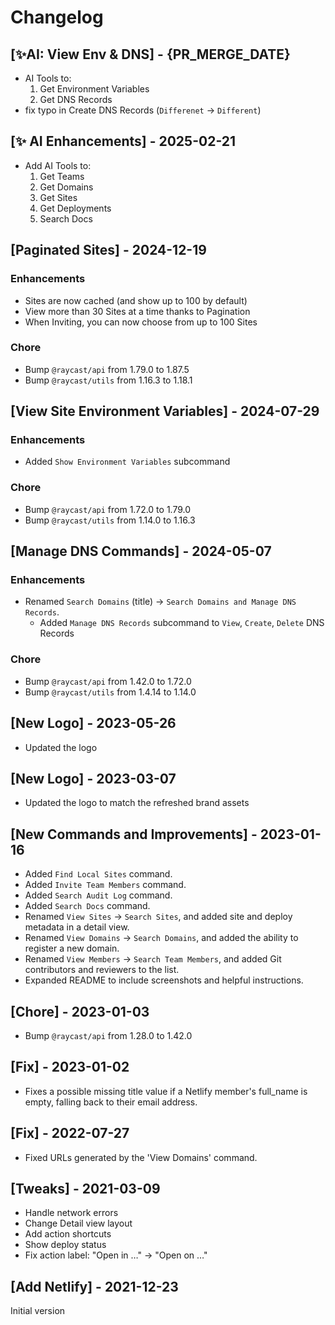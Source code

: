 # Changelog

## [✨AI: View Env & DNS] - {PR_MERGE_DATE}

- AI Tools to:
    1. Get Environment Variables
    2. Get DNS Records
- fix typo in Create DNS Records (`Differenet` -> `Different`)

## [✨ AI Enhancements] - 2025-02-21

- Add AI Tools to:
    1. Get Teams
    2. Get Domains
    3. Get Sites
    4. Get Deployments
    5. Search Docs

## [Paginated Sites] - 2024-12-19

### Enhancements
- Sites are now cached (and show up to 100 by default)
- View more than 30 Sites at a time thanks to Pagination
- When Inviting, you can now choose from up to 100 Sites

### Chore
- Bump `@raycast/api` from 1.79.0 to 1.87.5
- Bump `@raycast/utils` from 1.16.3 to 1.18.1

## [View Site Environment Variables] - 2024-07-29

### Enhancements

- Added `Show Environment Variables` subcommand

### Chore

- Bump `@raycast/api` from 1.72.0 to 1.79.0
- Bump `@raycast/utils` from 1.14.0 to 1.16.3

## [Manage DNS Commands] - 2024-05-07

### Enhancements

- Renamed `Search Domains` (title) -> `Search Domains and Manage DNS Records`.
    - Added `Manage DNS Records` subcommand to `View`, `Create`, `Delete` DNS Records

### Chore

- Bump `@raycast/api` from 1.42.0 to 1.72.0
- Bump `@raycast/utils` from 1.4.14 to 1.14.0

## [New Logo] - 2023-05-26

- Updated the logo

## [New Logo] - 2023-03-07

- Updated the logo to match the refreshed brand assets

## [New Commands and Improvements] - 2023-01-16

- Added `Find Local Sites` command.
- Added `Invite Team Members` command.
- Added `Search Audit Log` command.
- Added `Search Docs` command.
- Renamed `View Sites` -> `Search Sites`, and added site and deploy metadata in a detail view.
- Renamed `View Domains` -> `Search Domains`, and added the ability to register a new domain.
- Renamed `View Members` -> `Search Team Members`, and added Git contributors and reviewers to the list.
- Expanded README to include screenshots and helpful instructions.

## [Chore] - 2023-01-03

- Bump `@raycast/api` from 1.28.0 to 1.42.0

## [Fix] - 2023-01-02

- Fixes a possible missing title value if a Netlify member's full_name is empty, falling back to their email address.

## [Fix] - 2022-07-27

- Fixed URLs generated by the 'View Domains' command.

## [Tweaks] - 2021-03-09

- Handle network errors
- Change Detail view layout
- Add action shortcuts
- Show deploy status
- Fix action label: "Open in …" -> "Open on …"

## [Add Netlify] - 2021-12-23

Initial version
